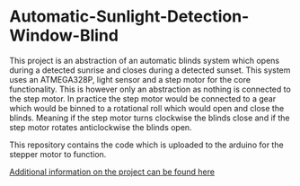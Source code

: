 # Automatic-Sunlight-Detection-Window-Blind
This project is an abstraction of an automatic blinds system which opens during a detected sunrise and closes during a detected sunset. This system uses an ATMEGA328P, light sensor and a step motor for the core functionality. This is however only an abstraction as nothing is connected to the step motor. In practice the step motor would be connected to a gear which would be binned to a rotational roll which would open and close the blinds. Meaning if the step motor turns clockwise the blinds close and if the step motor rotates anticlockwise the blinds open.

This repository contains the code which is uploaded to the arduino for the stepper motor to function.

<a href=""><p>Additional information on the project can be found here<p></a>


